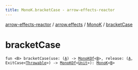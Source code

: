 ```yaml
---
title: MonoK.bracketCase - arrow-effects-reactor
---
```


[arrow-effects-reactor](../../index.html) / [arrow.effects](../index.html) / [MonoK](index.html) / [bracketCase](./bracket-case.html)

# bracketCase

`fun <B> bracketCase(use: (`[`A`](index.html#A)`) -> `[`MonoKOf`](../-mono-k-of.html)`<`[`B`](bracket-case.html#B)`>, release: (`[`A`](index.html#A)`, ExitCase<`[`Throwable`](https://kotlinlang.org/api/latest/jvm/stdlib/kotlin/-throwable/index.html)`>) -> `[`MonoKOf`](../-mono-k-of.html)`<`[`Unit`](https://kotlinlang.org/api/latest/jvm/stdlib/kotlin/-unit/index.html)`>): `[`MonoK`](index.html)`<`[`B`](bracket-case.html#B)`>`